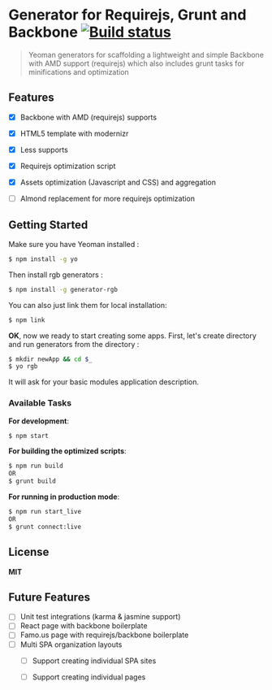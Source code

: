 # Generator for Requirejs, Grunt and Backbone [![Build status](https://travis-ci.org/smulyono/generator-rgb.svg?branch=master)](https://travis-ci.org/smulyono/generator-rgb)

> Yeoman generators for scaffolding a lightweight and simple Backbone with AMD support (requirejs) which also includes
> grunt tasks for minifications and optimization

## Features

* [x] Backbone with AMD (requirejs) supports
* [x] HTML5 template with modernizr
* [x] Less supports
* [x] Requirejs optimization script
* [x] Assets optimization (Javascript and CSS) and aggregation
* [ ] Almond replacement for more requirejs optimization


## Getting Started

Make sure you have Yeoman installed : 
```bash
$ npm install -g yo
```

Then install rgb generators : 
```bash
$ npm install -g generator-rgb
```

You can also just link them for local installation:
```bash
$ npm link
```

__OK__, now we ready to start creating some apps. First, let's create directory and run generators from the directory : 
```bash
$ mkdir newApp && cd $_
$ yo rgb 
```

It will ask for your basic modules application description.


### Available Tasks 

__For development__:
```bash
$ npm start
```

__For building the optimized scripts__:
```bash
$ npm run build
OR
$ grunt build
```

__For running in production mode__:
```bash
$ npm run start_live
OR
$ grunt connect:live
```

## License

__MIT__

## Future Features
* [ ] Unit test integrations (karma & jasmine support)
* [ ] React page with backbone boilerplate
* [ ] Famo.us page with requirejs/backbone boilerplate
* [ ] Multi SPA organization layouts 
  * [ ] Support creating individual SPA sites
  * [ ] Support creating individual pages

